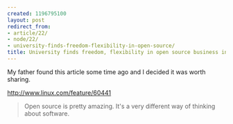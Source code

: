 ```yaml
---
created: 1196795100
layout: post
redirect_from:
- article/22/
- node/22/
- university-finds-freedom-flexibility-in-open-source/
title: University finds freedom, flexibility in open source business intelligence
---
```

My father found this article some time ago and I decided it was worth sharing.

<a href="http://www.linux.com/feature/60441">http://www.linux.com/feature/60441</a>
<blockquote>Open source is pretty amazing. It's a very different way of thinking about software.</blockquote>
